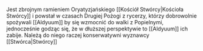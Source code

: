 Jest zbrojnym ramieniem Oryatyzjańskiego [[Kościół Stwórcy|Kościoła Stwórcy]] i powstał w czasach Drugiej Pożogi z rycerzy, którzy dobrowolnie spożywali [[Aldyuum]] by się wzmocnić do walki z Popielnymi, jednocześnie godząc się, że w dłuższej perspektywie to [[Aldyuum]] ich zabije. Należą do niego raczej konserwatywni wyznawcy [[Stwórca|Stwórcy]]